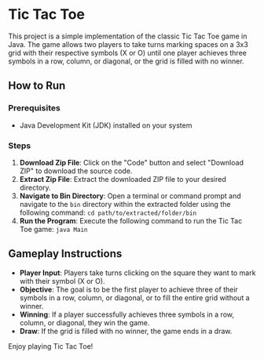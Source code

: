 # Tic Tac Toe

This project is a simple implementation of the classic Tic Tac Toe game in Java. The game allows two players to take turns marking spaces on a 3x3 grid with their respective symbols (X or O) until one player achieves three symbols in a row, column, or diagonal, or the grid is filled with no winner.

## How to Run

### Prerequisites
- Java Development Kit (JDK) installed on your system

### Steps
1. **Download Zip File**: Click on the "Code" button and select "Download ZIP" to download the source code.
2. **Extract Zip File**: Extract the downloaded ZIP file to your desired directory.
3. **Navigate to Bin Directory**: Open a terminal or command prompt and navigate to the `bin` directory within the extracted folder using the following command:
   `cd path/to/extracted/folder/bin`
4. **Run the Program**: Execute the following command to run the Tic Tac Toe game:
   `java Main`

## Gameplay Instructions

- **Player Input**: Players take turns clicking on the square they want to mark with their symbol (X or O).
- **Objective**: The goal is to be the first player to achieve three of their symbols in a row, column, or diagonal, or to fill the entire grid without a winner.
- **Winning**: If a player successfully achieves three symbols in a row, column, or diagonal, they win the game.
- **Draw**: If the grid is filled with no winner, the game ends in a draw.

Enjoy playing Tic Tac Toe!
